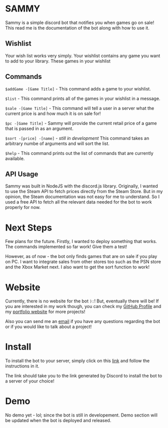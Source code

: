 # SAMMY
Sammy is a simple discord bot that notifies you when games go on sale! This read me is the documentation of the bot along with how to use it.

## Wishlist
Your wish list works very simply. Your wishlist contains any game you want to add to your library. These games in your wishlist

## Commands
`$addGame -[Game Title]` - This command adds a game to your wishlist. 

`$list` - This command prints all of the games in your wishlist in a message.

`$sale -[Game Title]` - This command will tell a user in a server what the current price is and how much it is on sale for!

`$pc -[Game Title]` - Sammy will provide the current retail price of a game that is passed in as an argument.

`$sort -[price] -[name]` - *still in development* This command takes an arbitrary numbe of arguments and will sort the list.

`$help` - This command prints out the list of commands that are currently available.

## API Usage
Sammy was built in NodeJS with the discord.js library. Originally, I wanted to use the Steam API to fetch prices directly from the Steam Store. But in my opinion, the Steam documentation was not easy for me to understand. So I used a free API to fetch all the relevant data needed for the bot to work properly for now. 

# Next Steps
Few plans for the future. Firstly, I wanted to deploy something that works. The commands implemented so far work! Give them a test!

However, as of now - the bot only finds games that are on sale if you play on PC. I want to integrate sales from other stores too such as the PSN store and the Xbox Market next. I also want to get the sort function to work!

# Website
Currently, there is no website for the bot `):`! But, eventually there will be! If you are interested in my work though, you can check my [GitHub Profile](https://github.com/zavierand) and my [portfolio website](zavierand.github.io/portfolio-website) for more projects!

Also you can send me an [email](mailto:zavierand98@gmail.com?cc=zoa215@nyu.edu) if you have any questions regarding the bot or if you would like to talk about a project!

# Install
To install the bot to your server, simply click on this [link](https://discord.com/oauth2/authorize?client_id=1250864594298343574&permissions=1126984386607168&integration_type=0&scope=bot) and follow the instructions in it.

The link should take you to the link generated by Discord to install the bot to a server of your choice!

# Demo
No demo yet - lol; since the bot is still in developement. Demo section will be updated when the bot is deployed and released.